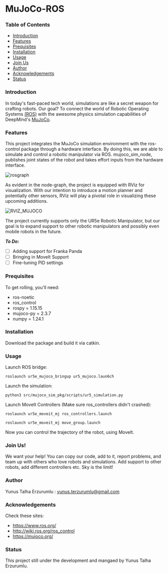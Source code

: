 

# MuJoCo-ROS


### Table of Contents
- [Introduction](#introduction)
- [Features](#features)
- [Prequisites](#prequisites)
- [Installation](#installation)
- [Usage](#usage)
- [Join Us](#join-us)
- [Author](#author)
- [Acknowledgements](#acknowledgements)
- [Status](#status)

 ### Introduction 
In today's fast-paced tech world, simulations are like a secret weapon for crafting robots. Our goal? To connect the world of Robotic Operating Systems [(ROS)](https://www.ros.org/) with the awesome physics simulation capabilities of DeepMind's  [MuJoCo](https://mujoco.org/).

### Features
This project integrates the MuJoCo simulation environment with the ros-control package through a hardware interface. By doing this, we are able to simulate and control a robotic manipulator via ROS. mujoco_sim_node, publishes joint states of the robot and takes effort inputs from the hardware interface. 

![rosgraph](https://github.com/METU-KALFA/mujoco_ros/assets/66975290/07859160-d358-45bf-b413-09add683ed9f)

As evident in the node-graph, the project is equipped with RViz for visualization. With our intention to introduce a motion planner and potentially other sensors, RViz will play a pivotal role in visualizing these upcoming additions.

![RVIZ_MUJOCO](https://github.com/METU-KALFA/mujoco_ros/assets/66975290/64702602-5cec-4bcc-b765-404623413a13)

The project currently supports only the UR5e Robotic Manipulator, but our goal is to expand support to other robotic manipulators and possibly even mobile robots in the future.



***To Do:***
- [ ] Adding support for Franka Panda
- [ ] Bringing in MoveIt Support
- [ ] Fine-tuning PID settings

### Prequisites
To get rolling, you'll need:
* ros-noetic
* ros_control
* rospy = 1.15.15
* mujoco-py = 2.3.7
* numpy = 1.24.1 

### Installation
Download the package and build it via catkin. 

### Usage
Launch ROS bridge:

 	roslaunch ur5e_mujoco_bringup ur5_mujoco.laun6ch
  
Launch the simulation:

 	python3 src/mujoco_sim_pkg/scripts/ur5_simulation.py

Launch MoveIt Controllers (Make sure ros_controllers didn't crashed):

 	roslaunch ur5e_moveit_mj ros_controllers.launch

 	roslaunch ur5e_moveit_mj move_group.launch

Now you can control the trajectory of the robot, using MoveIt.


### Join Us!
We want your help! You can copy our code, add to it, report problems, and team up with others who love robots and simulations. Add support to other robots, add different controllers etc. Sky is the limit!

### Author
Yunus Talha Erzurumlu : yunus.terzurumlu@gmail.com

### Acknowledgements
Check these sites:
* https://www.ros.org/
* http://wiki.ros.org/ros_control
* https://mujoco.org/ 

### Status
This project still under the development and mangaed by Yunus Talha Erzurumlu.


